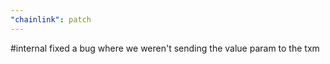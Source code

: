 ```yaml
---
"chainlink": patch
---
```


#internal fixed a bug where we weren't sending the value param to the txm
